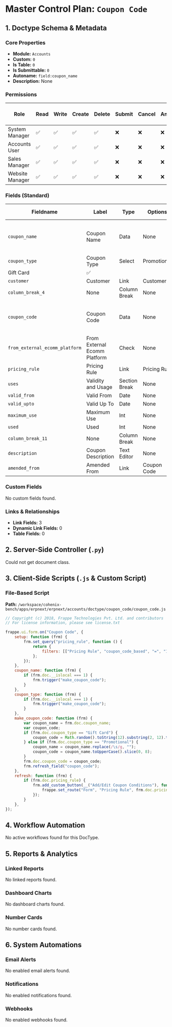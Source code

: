 # Master Control Plan: `Coupon Code`

## 1. Doctype Schema & Metadata

### Core Properties
- **Module:** `Accounts`
- **Custom:** `0`
- **Is Table:** `0`
- **Is Submittable:** `0`
- **Autoname:** `field:coupon_name`
- **Description:** None

### Permissions
| Role | Read | Write | Create | Delete | Submit | Cancel | Amend | Report | Import | Export | Print | Email | Share | Set User Perms |
|---|---|---|---|---|---|---|---|---|---|---|---|---|---|---|
| System Manager | ✅ | ✅ | ✅ | ✅ | ❌ | ❌ | ❌ | ✅ | ❌ | ✅ | ✅ | ✅ | ✅ | ❌ |
| Accounts User | ✅ | ✅ | ✅ | ✅ | ❌ | ❌ | ❌ | ✅ | ❌ | ✅ | ✅ | ✅ | ✅ | ❌ |
| Sales Manager | ✅ | ✅ | ✅ | ✅ | ❌ | ❌ | ❌ | ✅ | ❌ | ✅ | ✅ | ✅ | ✅ | ❌ |
| Website Manager | ✅ | ✅ | ✅ | ✅ | ❌ | ❌ | ❌ | ✅ | ❌ | ✅ | ✅ | ✅ | ✅ | ❌ |


### Fields (Standard)
| Fieldname | Label | Type | Options | Required | Hidden | Read Only | Default | Description |
|---|---|---|---|---|---|---|---|---|
| `coupon_name` | Coupon Name | Data | None | ✅ |  |  | None | e.g. "Summer Holiday 2019 Offer 20" |
| `coupon_type` | Coupon Type | Select | Promotional
Gift Card | ✅ |  |  | None | None |
| `customer` | Customer | Link | Customer |  |  |  | None | None |
| `column_break_4` | None | Column Break | None |  |  |  | None | None |
| `coupon_code` | Coupon Code | Data | None |  |  |  | None | unique e.g. SAVE20  To be used to get discount |
| `from_external_ecomm_platform` | From External Ecomm Platform | Check | None |  |  |  | 0 | None |
| `pricing_rule` | Pricing Rule | Link | Pricing Rule |  |  |  | None | None |
| `uses` | Validity and Usage | Section Break | None |  |  |  | None | None |
| `valid_from` | Valid From | Date | None |  |  |  | None | None |
| `valid_upto` | Valid Up To | Date | None |  |  |  | None | None |
| `maximum_use` | Maximum Use | Int | None |  |  |  | None | None |
| `used` | Used | Int | None |  |  | ✅ | 0 | None |
| `column_break_11` | None | Column Break | None |  |  |  | None | None |
| `description` | Coupon Description | Text Editor | None |  |  |  | None | None |
| `amended_from` | Amended From | Link | Coupon Code |  |  | ✅ | None | None |


### Custom Fields
No custom fields found.


### Links & Relationships
- **Link Fields:** 3
- **Dynamic Link Fields:** 0
- **Table Fields:** 0

## 2. Server-Side Controller (`.py`)
Could not get document class.


## 3. Client-Side Scripts (`.js` & Custom Script)
### File-Based Script
**Path:** `/workspace/cohenix-bench/apps/erpnext/erpnext/accounts/doctype/coupon_code/coupon_code.js`
```javascript
// Copyright (c) 2018, Frappe Technologies Pvt. Ltd. and contributors
// For license information, please see license.txt

frappe.ui.form.on("Coupon Code", {
	setup: function (frm) {
		frm.set_query("pricing_rule", function () {
			return {
				filters: [["Pricing Rule", "coupon_code_based", "=", "1"]],
			};
		});
	},
	coupon_name: function (frm) {
		if (frm.doc.__islocal === 1) {
			frm.trigger("make_coupon_code");
		}
	},
	coupon_type: function (frm) {
		if (frm.doc.__islocal === 1) {
			frm.trigger("make_coupon_code");
		}
	},
	make_coupon_code: function (frm) {
		var coupon_name = frm.doc.coupon_name;
		var coupon_code;
		if (frm.doc.coupon_type == "Gift Card") {
			coupon_code = Math.random().toString(12).substring(2, 12).toUpperCase();
		} else if (frm.doc.coupon_type == "Promotional") {
			coupon_name = coupon_name.replace(/\s/g, "");
			coupon_code = coupon_name.toUpperCase().slice(0, 8);
		}
		frm.doc.coupon_code = coupon_code;
		frm.refresh_field("coupon_code");
	},
	refresh: function (frm) {
		if (frm.doc.pricing_rule) {
			frm.add_custom_button(__("Add/Edit Coupon Conditions"), function () {
				frappe.set_route("Form", "Pricing Rule", frm.doc.pricing_rule);
			});
		}
	},
});

```




## 4. Workflow Automation
No active workflows found for this DocType.


## 5. Reports & Analytics
### Linked Reports
No linked reports found.


### Dashboard Charts
No dashboard charts found.


### Number Cards
No number cards found.


## 6. System Automations
### Email Alerts
No enabled email alerts found.


### Notifications
No enabled notifications found.


### Webhooks
No enabled webhooks found.

